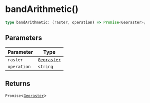 # bandArithmetic()

```ts
type bandArithmetic: (raster, operation) => Promise<Georaster>;
```

## Parameters

| Parameter | Type |
| ------ | ------ |
| `raster` | [`Georaster`](../interfaces/Georaster.md) |
| `operation` | `string` |

## Returns

`Promise`\<[`Georaster`](../interfaces/Georaster.md)\>
